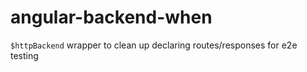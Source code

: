angular-backend-when
====================

`$httpBackend` wrapper to clean up declaring routes/responses for e2e testing
